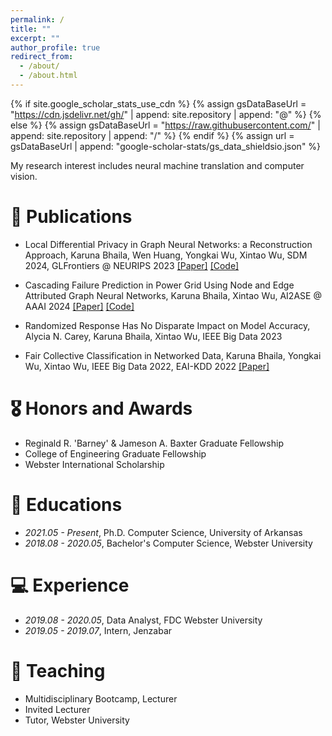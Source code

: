 ```yaml
---
permalink: /
title: ""
excerpt: ""
author_profile: true
redirect_from: 
  - /about/
  - /about.html
---
```


{% if site.google_scholar_stats_use_cdn %}
{% assign gsDataBaseUrl = "https://cdn.jsdelivr.net/gh/" | append: site.repository | append: "@" %}
{% else %}
{% assign gsDataBaseUrl = "https://raw.githubusercontent.com/" | append: site.repository | append: "/" %}
{% endif %}
{% assign url = gsDataBaseUrl | append: "google-scholar-stats/gs_data_shieldsio.json" %}

<span class='anchor' id='about-me'></span>

My research interest includes neural machine translation and computer vision. 


<!--# 🔥 News
- *2022.02*: &nbsp;🎉🎉 Lorem ipsum dolor sit amet, consectetur adipiscing elit. Vivamus ornare aliquet ipsum, ac tempus justo dapibus sit amet. 
- *2022.02*: &nbsp;🎉🎉 Lorem ipsum dolor sit amet, consectetur adipiscing elit. Vivamus ornare aliquet ipsum, ac tempus justo dapibus sit amet. 
-->

# 📝 Publications

- Local Differential Privacy in Graph Neural Networks: a Reconstruction Approach, Karuna Bhaila, Wen Huang, Yongkai Wu, Xintao Wu, SDM 2024, GLFrontiers @ NEURIPS 2023 [[Paper]](https://arxiv.org/pdf/2309.08569.pdf) [[Code]](https://github.com/karuna-bhaila/RGNN)

- Cascading Failure Prediction in Power Grid Using Node and Edge Attributed Graph Neural Networks, Karuna Bhaila, Xintao Wu, AI2ASE @ AAAI 2024 [[Paper]]() [[Code]](https://github.com/karuna-bhaila/gnn-cascading-failure)

- Randomized Response Has No Disparate Impact on Model Accuracy, Alycia N. Carey, Karuna Bhaila, Xintao Wu, IEEE Big Data 2023 

- Fair Collective Classification in Networked Data, Karuna Bhaila, Yongkai Wu, Xintao Wu, IEEE Big Data 2022, EAI-KDD 2022 [[Paper]](https://ieeexplore.ieee.org/stamp/stamp.jsp?arnumber=10020610) 

# 🎖 Honors and Awards
- Reginald R. 'Barney' & Jameson A. Baxter Graduate Fellowship
- College of Engineering Graduate Fellowship
- Webster International Scholarship

# 📖 Educations
- *2021.05 - Present*, Ph.D. Computer Science, University of Arkansas
- *2018.08 - 2020.05*, Bachelor's Computer Science, Webster University

# 💻 Experience
- *2019.08 - 2020.05*, Data Analyst, FDC Webster University
- *2019.05 - 2019.07*, Intern, Jenzabar

# 💬 Teaching
- Multidisciplinary Bootcamp, Lecturer 
- Invited Lecturer
- Tutor, Webster University